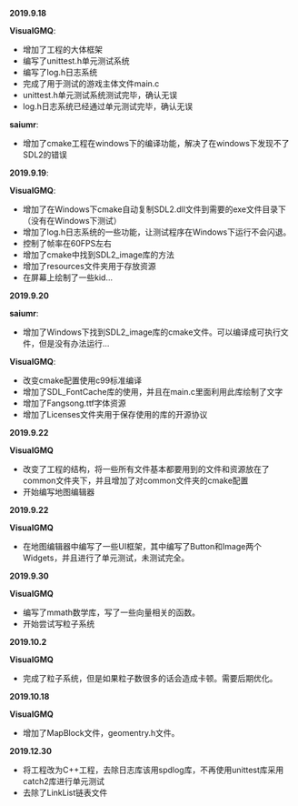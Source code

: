 **2019.9.18**

**VisualGMQ**:

* 增加了工程的大体框架
* 编写了unittest.h单元测试系统
* 编写了log.h日志系统
* 完成了用于测试的游戏主体文件main.c
* unittest.h单元测试系统测试完毕，确认无误
* log.h日志系统已经通过单元测试完毕，确认无误

**saiumr**:

* 增加了cmake工程在windows下的编译功能，解决了在windows下发现不了SDL2的错误

**2019.9.19**:

**VisualGMQ**:

* 增加了在Windows下cmake自动复制SDL2.dll文件到需要的exe文件目录下（没有在Windows下测试）
* 增加了log.h日志系统的一些功能，让测试程序在Windows下运行不会闪退。
* 控制了帧率在60FPS左右
* 增加了cmake中找到SDL2_image库的方法
* 增加了resources文件夹用于存放资源
* 在屏幕上绘制了一些kid...

**2019.9.20**

**saiumr**:

* 增加了Windows下找到SDL2_image库的cmake文件。可以编译成可执行文件，但是没有办法运行...

**VisualGMQ**:

* 改变cmake配置使用c99标准编译
* 增加了SDL_FontCache库的使用，并且在main.c里面利用此库绘制了文字
* 增加了Fangsong.ttf字体资源
* 增加了Licenses文件夹用于保存使用的库的开源协议

**2019.9.22**

**VisualGMQ**

* 改变了工程的结构，将一些所有文件基本都要用到的文件和资源放在了common文件夹下，并且增加了对common文件夹的cmake配置
* 开始编写地图编辑器

**2019.9.22**

**VisualGMQ**

* 在地图编辑器中编写了一些UI框架，其中编写了Button和Image两个Widgets，并且进行了单元测试，未测试完全。

**2019.9.30**

**VisualGMQ**

* 编写了mmath数学库，写了一些向量相关的函数。
* 开始尝试写粒子系统

**2019.10.2**

**VisualGMQ**

* 完成了粒子系统，但是如果粒子数很多的话会造成卡顿。需要后期优化。

**2019.10.18**

**VisualGMQ**

* 增加了MapBlock文件，geomentry.h文件。

**2019.12.30**

* 将工程改为C++工程，去除日志库该用spdlog库，不再使用unittest库采用catch2库进行单元测试
* 去除了LinkList链表文件